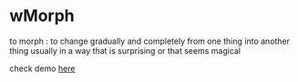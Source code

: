 # wMorph
to morph : to change gradually and completely from one thing into another thing usually in a way that is surprising or that seems magical

check demo <a href="http://witr.net/wMorph/demo/index.html" title="wMorph demo">here</a>
